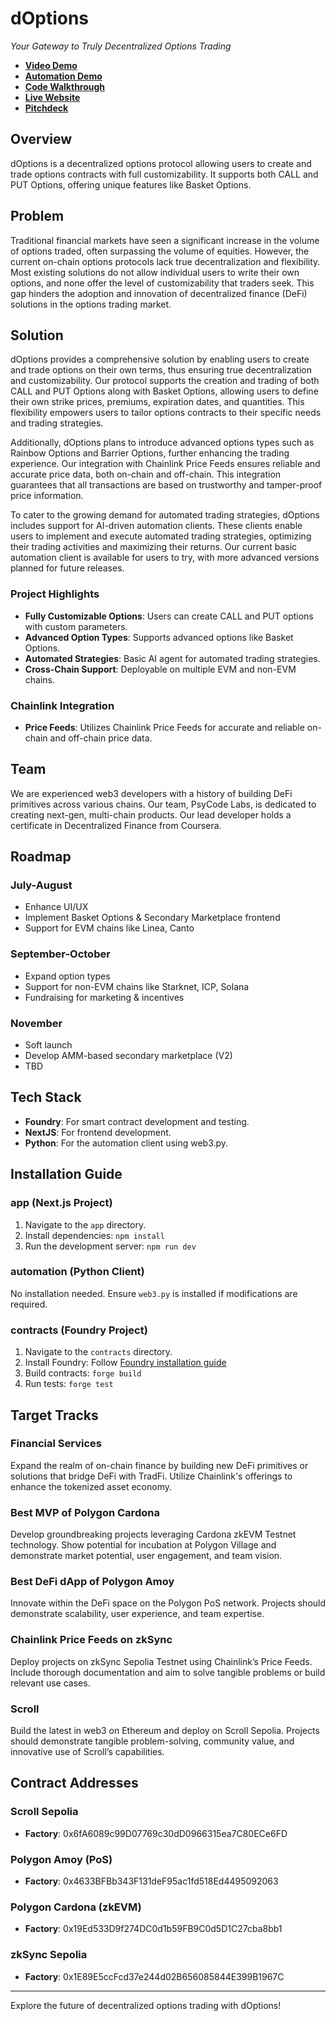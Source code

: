 # dOptions

*Your Gateway to Truly Decentralized Options Trading*

- **[Video Demo](https://youtu.be/OV_RVZxUJ38)**
- **[Automation Demo](https://youtu.be/AZyX4mt8d8c)**
- **[Code Walkthrough](https://youtu.be/anJyjkQ6W0g)**
- **[Live Website](https://doptions.vercel.app/)**
- **[Pitchdeck](https://doptions-uokcwbj.gamma.site/)**

## Overview
dOptions is a decentralized options protocol allowing users to create and trade options contracts with full customizability. It supports both CALL and PUT Options, offering unique features like Basket Options.

## Problem
Traditional financial markets have seen a significant increase in the volume of options traded, often surpassing the volume of equities. However, the current on-chain options protocols lack true decentralization and flexibility. Most existing solutions do not allow individual users to write their own options, and none offer the level of customizability that traders seek. This gap hinders the adoption and innovation of decentralized finance (DeFi) solutions in the options trading market.

## Solution
dOptions provides a comprehensive solution by enabling users to create and trade options on their own terms, thus ensuring true decentralization and customizability. Our protocol supports the creation and trading of both CALL and PUT Options along with Basket Options, allowing users to define their own strike prices, premiums, expiration dates, and quantities. This flexibility empowers users to tailor options contracts to their specific needs and trading strategies.

Additionally, dOptions plans to introduce advanced options types such as Rainbow Options and Barrier Options, further enhancing the trading experience. Our integration with Chainlink Price Feeds ensures reliable and accurate price data, both on-chain and off-chain. This integration guarantees that all transactions are based on trustworthy and tamper-proof price information.

To cater to the growing demand for automated trading strategies, dOptions includes support for AI-driven automation clients. These clients enable users to implement and execute automated trading strategies, optimizing their trading activities and maximizing their returns. Our current basic automation client is available for users to try, with more advanced versions planned for future releases.

### Project Highlights
- **Fully Customizable Options**: Users can create CALL and PUT options with custom parameters.
- **Advanced Option Types**: Supports advanced options like Basket Options.
- **Automated Strategies**: Basic AI agent for automated trading strategies.
- **Cross-Chain Support**: Deployable on multiple EVM and non-EVM chains.

### Chainlink Integration
- **Price Feeds**: Utilizes Chainlink Price Feeds for accurate and reliable on-chain and off-chain price data.

## Team
We are experienced web3 developers with a history of building DeFi primitives across various chains. Our team, PsyCode Labs, is dedicated to creating next-gen, multi-chain products. Our lead developer holds a certificate in Decentralized Finance from Coursera.

## Roadmap
### July-August
- Enhance UI/UX
- Implement Basket Options & Secondary Marketplace frontend
- Support for EVM chains like Linea, Canto

### September-October
- Expand option types
- Support for non-EVM chains like Starknet, ICP, Solana
- Fundraising for marketing & incentives

### November
- Soft launch
- Develop AMM-based secondary marketplace (V2)
- TBD

## Tech Stack
- **Foundry**: For smart contract development and testing.
- **NextJS**: For frontend development.
- **Python**: For the automation client using web3.py.

## Installation Guide
### app (Next.js Project)
1. Navigate to the `app` directory.
2. Install dependencies: `npm install`
3. Run the development server: `npm run dev`

### automation (Python Client)
No installation needed. Ensure `web3.py` is installed if modifications are required.

### contracts (Foundry Project)
1. Navigate to the `contracts` directory.
2. Install Foundry: Follow [Foundry installation guide](https://book.getfoundry.sh/getting-started/installation.html)
3. Build contracts: `forge build`
4. Run tests: `forge test`

## Target Tracks
### Financial Services
Expand the realm of on-chain finance by building new DeFi primitives or solutions that bridge DeFi with TradFi. Utilize Chainlink's offerings to enhance the tokenized asset economy.

### Best MVP of Polygon Cardona
Develop groundbreaking projects leveraging Cardona zkEVM Testnet technology. Show potential for incubation at Polygon Village and demonstrate market potential, user engagement, and team vision.

### Best DeFi dApp of Polygon Amoy
Innovate within the DeFi space on the Polygon PoS network. Projects should demonstrate scalability, user experience, and team expertise.

### Chainlink Price Feeds on zkSync
Deploy projects on zkSync Sepolia Testnet using Chainlink’s Price Feeds. Include thorough documentation and aim to solve tangible problems or build relevant use cases.

### Scroll
Build the latest in web3 on Ethereum and deploy on Scroll Sepolia. Projects should demonstrate tangible problem-solving, community value, and innovative use of Scroll’s capabilities.

## Contract Addresses
### Scroll Sepolia
- **Factory**: 0x6fA6089c99D07769c30dD0966315ea7C80ECe6FD

### Polygon Amoy (PoS)
- **Factory**: 0x4633BFBb343F131deF95ac1fd518Ed4495092063

### Polygon Cardona (zkEVM)
- **Factory**: 0x19Ed533D9f274DC0d1b59FB9C0d5D1C27cba8bb1

### zkSync Sepolia
- **Factory**: 0x1E89E5ccFcd37e244d02B656085844E399B1967C

---

Explore the future of decentralized options trading with dOptions!
